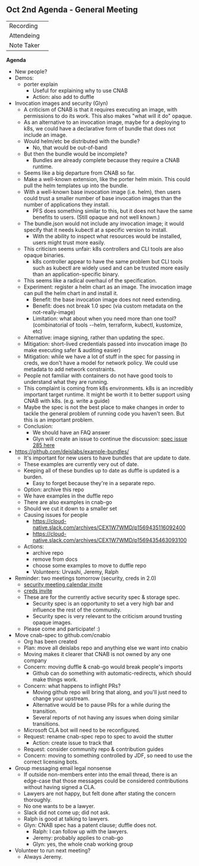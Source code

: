 ## **Oct 2nd Agenda - General Meeting**

| | |
| -------- | ------|
| Recording | |
| Attendeing | |
| Note Taker | |

**Agenda**
* New people?
* Demos:
    * porter explain
        * Useful for explaining why to use CNAB
        * Action: also add to duffle
* Invocation images and security (Glyn)
    * A criticism of CNAB is that it requires executing an image, with permissions to do its work. This also makes "what will it do" opaque.
    * As an alternative to an invocation image, maybe for a deploying to k8s, we could have a declarative form of bundle that does not include an image.
    * Would helm/etc be distributed with the bundle?
        * No, that would be out-of-band
    * But then the bundle would be incomplete?
        * Bundles are already complete because they require a CNAB runtime.
    * Seems like a big departure from CNAB so far.
    * Make a well-known extension, like the porter helm mixin. This could pull the helm templates up into the bundle.
    * With a well-known base invocation image (i.e. helm), then users could trust a smaller number of base invocation images than the number of applications they install.
        * PFS does something similar to this, but it does not have the same benefits to users. (Still opaque and not well known.)
    * The bundle.json would not include any invocation image; it would specify that it needs kubectl at a specific version to install.
        * With the ability to inspect what resources would be installed, users might trust more easily.
    * This criticism seems unfair: k8s controllers and CLI tools are also opaque binaries.
        * k8s controller appear to have the same problem but CLI tools such as kubectl are widely used and can be trusted more easily than an application-specific binary.
    * This seems like a radical overhaul of the specification.
    * Experiment: register a helm chart as an image. The invocation image can pull the helm chart in and install it.
        * Benefit: the base invocation image does not need extending.
        * Benefit: does not break 1.0 spec (via custom metadata on the not-really-image)
        * Limitation: what about when you need more than one tool? (combinatorial of tools --helm, terraform, kubectl, kustomize, etc)
    * Alternative: image signing, rather than updating the spec.
    * Mitigation: short-lived credentials passed into invocation image (to make executing safer & auditing easier)
    * Mitigation: while we have a lot of stuff in the spec for passing in creds, we don't have a model for network policy. We could use metadata to add network constraints.
    * People not familiar with containers do not have good tools to understand what they are running.
    * This complaint is coming from k8s environments. k8s is an incredibly important target runtime. It might be worth it to better support using CNAB with k8s. (e.g. write a guide)
    * Maybe the spec is not the best place to make changes in order to tackle the general problem of running code you haven't seen. But this is an important problem.
    * Conclusion:
        * We should have an FAQ answer
        * Glyn will create an issue to continue the discussion: [spec issue 285 here](https://github.com/deislabs/cnab-spec/issues/285)
* https://github.com/deislabs/example-bundles/
    * It's important for new users to have bundles that are update to date.
    * These examples are currently very out of date.
    * Keeping all of these bundles up to date as duffle is updated is a burden.
        * Easy to forget because they're in a separate repo.
    * Option: archive this repo 
    * We have examples in the duffle repo
    * There are also examples in cnab-go
    * Should we cut it down to a smaller set
    * Causing issues for people
        * https://cloud-native.slack.com/archives/CEX1W7WMD/p1569435116092400
        * https://cloud-native.slack.com/archives/CEX1W7WMD/p1569435463093100
    * Actions:
        * archive repo
        * remove from docs
        * choose some examples to move to duffle repo
        * Volunteers: Urvashi, Jeremy, Ralph
* Reminder: two meetings tomorrow (security, creds in 2.0)
    * [security meeting calendar invite](https://calendar.google.com/calendar/r/eventedit/copy/N2g2c2VpcTQ0bDJzNnE5bzJzNWFtN2hjc20gNzg5aTBsMzIzaGZmNzc1b3VwZTZxNDVmbXNAZw/bWF0ZWkucmFkdTk0QGdtYWlsLmNvbQ?sf=true)
    * [creds invite](https://calendar.google.com/event?action=TEMPLATE&tmeid=NnRnc3VtOXBsdDdjcm52dTVuYmo1ZnRiNHMgNzg5aTBsMzIzaGZmNzc1b3VwZTZxNDVmbXNAZw&tmsrc=789i0l323hff775oupe6q45fms%40group.calendar.google.com)
    * These are for the currently active security spec & storage spec.
        * Security spec is an opportunity to set a very high bar and influence the rest of the community.
        * Security spec is very relevant to the criticism around trusting opaque images.
    * Please come and participate! :)
* Move cnab-spec to github.com/cnabio
    * Org has been created
    * Plan: move all deislabs repo and anything else we want into cnabio
    * Moving makes it clearer that CNAB is not owned by any one company
    * Concern: moving duffle & cnab-go would break people's imports
        * Github can do something with automatic-redirects, which should make things work.
    * Concern: what happens to inflight PRs?
        * Moving github repo will bring that along, and you'll just need to change your upstream.
        * Alternative would be to pause PRs for a while during the transition.
        * Several reports of not having any issues when doing similar transitions.
    * Microsoft CLA bot will need to be reconfigured.
    * Request: rename cnab-spec repo to spec to avoid the stutter
        * Action: create issue to track that
    * Request: consider community repo & contribution guides
    * Concern: moving to something controlled by JDF, so need to use the correct licensing bots.
* Group messaging email legal nonsense
    * If outside non-members enter into the email thread, there is an edge-case that those messages could be considered contributions without having signed a CLA.
    * Lawyers are not happy, but felt done after stating the concern thoroughly.
    * No one wants to be a lawyer.
    * Slack did not come up; did not ask.
    * Ralph is good at talking to lawyers.
    * Glyn: CNAB spec has a patent clause; duffle does not.
        * Ralph: I can follow up with the lawyers.
        * Jeremy: probably applies to cnab-go
        * Glyn: yes, the whole cnab working group
* Volunteer to run next meeting?
    * Always Jeremy.